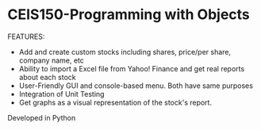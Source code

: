 # CEIS150-Programming with Objects

FEATURES:
- Add and create custom stocks including shares, price/per share, company name, etc
- Ability to import a Excel file from Yahoo! Finance and get real reports about each stock
- User-Friendly GUI and console-based menu. Both have same purposes
- Integration of Unit Testing
- Get graphs as a visual representation of the stock's report.

Developed in Python
